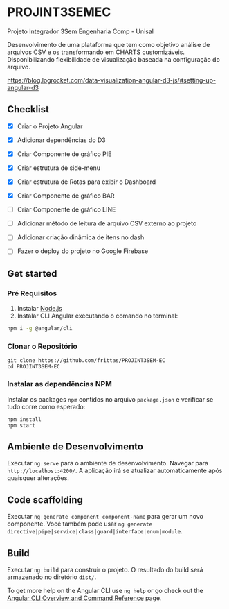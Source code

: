 # PROJINT3SEMEC

Projeto Integrador 3Sem Engenharia Comp - Unisal  

Desenvolvimento de uma plataforma que tem como objetivo análise de arquivos CSV e os transformando em CHARTS customizáveis. Disponibilizando flexibilidade de visualização baseada na configuração do arquivo.


https://blog.logrocket.com/data-visualization-angular-d3-js/#setting-up-angular-d3



## Checklist

- [x] Criar o Projeto Angular
- [x] Adicionar dependências do D3
- [x] Criar Componente de gráfico PIE
- [x] Criar estrutura de side-menu
- [X] Criar estrutura de Rotas para exibir o Dashboard
- [X] Criar Componente de gráfico BAR
- [ ] Criar Componente de gráfico LINE
- [ ] Adicionar método de leitura de arquivo CSV externo ao projeto
- [ ] Adicionar criação dinâmica de itens no dash
- [ ] Fazer o deploy do projeto no Google Firebase


## Get started


### Pré Requisitos

1. Instalar [Node.js](https://nodejs.org)
2. Instalar CLI Angular executando o comando no terminal:
  ```bash
  npm i -g @angular/cli
  ```

### Clonar o Repositório

```shell
git clone https://github.com/frittas/PROJINT3SEM-EC
cd PROJINT3SEM-EC
```

### Instalar as dependências NPM

Instalar os packages `npm` contidos no arquivo `package.json` e verificar se tudo corre como esperado:

```shell
npm install
npm start
```


## Ambiente de Desenvolvimento

Executar `ng serve` para o ambiente de desenvolvimento. Navegar para `http://localhost:4200/`. A aplicação irá se atualizar automaticamente após quaisquer alterações.

## Code scaffolding

Executar `ng generate component component-name` para gerar um novo componente. Você também pode usar `ng generate directive|pipe|service|class|guard|interface|enum|module`.

## Build

Executar `ng build` para construir o projeto. O resultado do build será armazenado no diretório `dist/`.

To get more help on the Angular CLI use `ng help` or go check out the [Angular CLI Overview and Command Reference](https://angular.io/cli) page.
